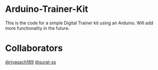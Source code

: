 # Arduino-Trainer-Kit
This is the code for a simple Digital Trainer kit using an Arduino. Will add more functionality in the future.

# Collaborators
[@riyasach189](https://www.github.com/riyasach189)
[@surat-ss](https://www.github.com/surat-ss)
